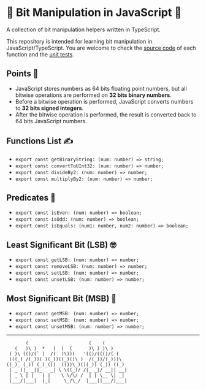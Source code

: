# 🌟 Bit Manipulation in JavaScript 🌟
A collection of bit manipulation helpers written in TypeScript.

This repository is intended for learning bit manipulation in JavaScript/TypeScript.
You are welcome to check the [source code](https://github.com/mzusin/js-bit-manipulation/tree/main/src/core) of each function and the [unit tests](https://github.com/mzusin/js-bit-manipulation/tree/main/test).

## Points ️📌
- JavaScript stores numbers as 64 bits floating point numbers, but all bitwise operations are performed on **32 bits binary numbers**.
- Before a bitwise operation is performed, JavaScript converts numbers to **32 bits signed integers**.
- After the bitwise operation is performed, the result is converted back to 64 bits JavaScript numbers.

## Functions List ✍️
- `export const getBinaryString: (num: number) => string;`
- `export const convertToUInt32: (num: number) => number;`
- `export const divideBy2: (num: number) => number;`
- `export const multiplyBy2: (num: number) => number;`

## Predicates 🔬
- `export const isEven: (num: number) => boolean;`
- `export const isOdd: (num: number) => boolean;`
- `export const isEquals: (num1: number, num2: number) => boolean;`

## Least Significant Bit (LSB) 🤓
- `export const getLSB: (num: number) => number;`
- `export const removeLSB: (num: number) => number;`
- `export const setLSB: (num: number) => number;`
- `export const unsetLSB: (num: number) => number;`

## Most Significant Bit (MSB) 🤔
- `export const getMSB: (num: number) => number;`
- `export const setMSB: (num: number) => number;`
- `export const unsetMSB: (num: number) => number;`

--------------

``` 
       (                      (    (         
   (   )\ )  *   )  (  (      )\ ) )\ )      
 ( )\ (()/(` )  /(  )\))(   '(()/((()/( (    
 )((_) /(_))( )(_))((_)()\ )  /(_))/(_)))\   
((_)_ (_)) (_(_()) _(())\_)()(_)) (_)) ((_)  
 | _ )|_ _||_   _| \ \((_)/ /|_ _|/ __|| __| 
 | _ \ | |   | |    \ \/\/ /  | | \__ \| _|  
 |___/|___|  |_|     \_/\_/  |___||___/|___| 
```  































































































































































































































































































































